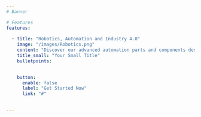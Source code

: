 ```yaml
---
# Banner

# Features
features:
    
  - title: "Robotics, Automation and Industry 4.0"
    image: "/images/Robotics.png"
    content: "Discover our advanced automation parts and components designed to enhance productivity and efficiency in various automated systems. Our innovative solutions cater to a wide range of industries, providing seamless integration and optimized performance."
    title_small: "Your Small Title"
    bulletpoints:
      

    button:
      enable: false
      label: "Get Started Now"
      link: "#"

  
---
```

